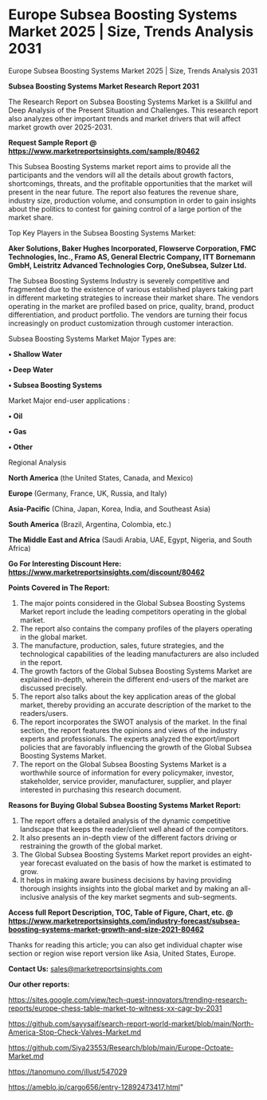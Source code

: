 # Europe Subsea Boosting Systems Market 2025 | Size, Trends Analysis 2031
Europe Subsea Boosting Systems Market 2025 | Size, Trends Analysis 2031


<strong>Subsea Boosting Systems Market Research Report 2031</strong>

The Research Report on Subsea Boosting Systems Market is a Skillful and Deep Analysis of the Present Situation and Challenges. This research report also analyzes other important trends and market drivers that will affect market growth over 2025-2031.

<strong>Request Sample Report @ <a href=https://www.marketreportsinsights.com/sample/80462>https://www.marketreportsinsights.com/sample/80462</a></strong>

This Subsea Boosting Systems market report aims to provide all the participants and the vendors will all the details about growth factors, shortcomings, threats, and the profitable opportunities that the market will present in the near future. The report also features the revenue share, industry size, production volume, and consumption in order to gain insights about the politics to contest for gaining control of a large portion of the market share.

Top Key Players in the Subsea Boosting Systems Market:

<strong>Aker Solutions, Baker Hughes Incorporated, Flowserve Corporation, FMC Technologies, Inc., Framo AS, General Electric Company, ITT Bornemann GmbH, Leistritz Advanced Technologies Corp, OneSubsea, Sulzer Ltd.</strong>

The Subsea Boosting Systems Industry is severely competitive and fragmented due to the existence of various established players taking part in different marketing strategies to increase their market share. The vendors operating in the market are profiled based on price, quality, brand, product differentiation, and product portfolio. The vendors are turning their focus increasingly on product customization through customer interaction.

Subsea Boosting Systems Market Major Types are:

<strong>• Shallow Water

• Deep Water

• Subsea Boosting Systems</strong>

Market Major end-user applications :

<strong>• Oil

• Gas

• Other</strong>

Regional Analysis

</u><strong><b>North America</b></strong> (the United States, Canada, and Mexico)

<strong><b>Europe </b></strong>(Germany, France, UK, Russia, and Italy)

<strong><b>Asia-Pacific</b></strong> (China, Japan, Korea, India, and Southeast Asia)

<strong><b>South America</b></strong> (Brazil, Argentina, Colombia, etc.)

<strong><b>The Middle East and Africa</b></strong> (Saudi Arabia, UAE, Egypt, Nigeria, and South Africa)

<strong>Go For Interesting Discount Here: <a href=https://www.marketreportsinsights.com/discount/80462>https://www.marketreportsinsights.com/discount/80462</a></strong>

<strong>Points Covered in The Report:</strong>
<ol>
  <li>The major points considered in the Global Subsea Boosting Systems Market report include the leading competitors operating in the global market.</li>
  <li>The report also contains the company profiles of the players operating in the global market.</li>
  <li>The manufacture, production, sales, future strategies, and the technological capabilities of the leading manufacturers are also included in the report.</li>
  <li>The growth factors of the Global Subsea Boosting Systems Market are explained in-depth, wherein the different end-users of the market are discussed precisely.</li>
  <li>The report also talks about the key application areas of the global market, thereby providing an accurate description of the market to the readers/users.</li>
  <li>The report incorporates the SWOT analysis of the market. In the final section, the report features the opinions and views of the industry experts and professionals. The experts analyzed the export/import policies that are favorably influencing the growth of the Global Subsea Boosting Systems Market.</li>
  <li>The report on the Global Subsea Boosting Systems Market is a worthwhile source of information for every policymaker, investor, stakeholder, service provider, manufacturer, supplier, and player interested in purchasing this research document.</li>
</ol>
<strong>Reasons for Buying Global Subsea Boosting Systems Market Report:</strong>

<ol>
  <li>The report offers a detailed analysis of the dynamic competitive landscape that keeps the reader/client well ahead of the competitors.</li>
  <li>It also presents an in-depth view of the different factors driving or restraining the growth of the global market.</li>
  <li>The Global Subsea Boosting Systems Market report provides an eight-year forecast evaluated on the basis of how the market is estimated to grow.</li>
  <li>It helps in making aware business decisions by having providing thorough insights insights into the global market and by making an all-inclusive analysis of the key market segments and sub-segments.</li>
</ol>
<strong>Access full Report Description, TOC, Table of Figure, Chart, etc. @ <a href=https://www.marketreportsinsights.com/industry-forecast/subsea-boosting-systems-market-growth-and-size-2021-80462>https://www.marketreportsinsights.com/industry-forecast/subsea-boosting-systems-market-growth-and-size-2021-80462</a></strong>


Thanks for reading this article; you can also get individual chapter wise section or region wise report version like Asia, United States, Europe.

<strong>Contact Us:</strong>
sales@marketreportsinsights.com

<strong>Our other reports:</strong>

<a href=https://sites.google.com/view/tech-quest-innovators/trending-research-reports/europe-chess-table-market-to-witness-xx-cagr-by-2031>https://sites.google.com/view/tech-quest-innovators/trending-research-reports/europe-chess-table-market-to-witness-xx-cagr-by-2031</a>

<a href=https://github.com/sayysaif/search-report-world-market/blob/main/North-America-Stop-Check-Valves-Market.md>https://github.com/sayysaif/search-report-world-market/blob/main/North-America-Stop-Check-Valves-Market.md</a>

<a href=https://github.com/Siya23553/Research/blob/main/Europe-Octoate-Market.md>https://github.com/Siya23553/Research/blob/main/Europe-Octoate-Market.md</a>

<a href=https://tanomuno.com/illust/547029>https://tanomuno.com/illust/547029</a>

<a href=https://ameblo.jp/cargo656/entry-12892473417.html>https://ameblo.jp/cargo656/entry-12892473417.html</a>"
